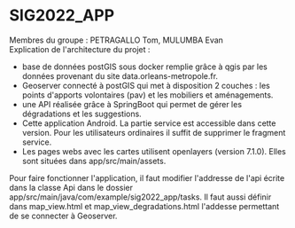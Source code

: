 # SIG2022_APP

Membres du groupe : PETRAGALLO Tom, MULUMBA Evan  
Explication de l'architecture du projet :
- base de données postGIS sous docker remplie grâce à qgis par les données provenant du site data.orleans-metropole.fr.
- Geoserver connecté à postGIS qui met à disposition 2 couches : les points d'apports volontaires (pav) et les mobiliers et aménagements.
- une API réalisée grâce à SpringBoot qui permet de gérer les dégradations et les suggestions.
- Cette application Android. La partie service est accessible dans cette version. Pour les utilisateurs ordinaires il suffit de supprimer le fragment service.
- Les pages webs avec les cartes utilisent openlayers (version 7.1.0). Elles sont situées dans app/src/main/assets.  

Pour faire fonctionner l'application, il faut modifier l'addresse de l'api écrite dans la classe Api dans le dossier app/src/main/java/com/example/sig2022_app/tasks.
Il faut aussi définir dans map_view.html et map_view_degradations.html l'addesse permettant de se connecter à Geoserver.  
